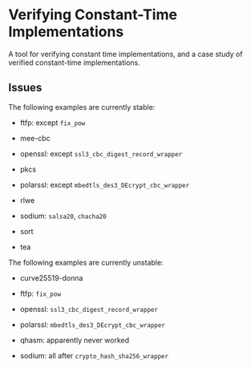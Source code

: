 # Verifying Constant-Time Implementations

A tool for verifying constant time implementations, and a case study of
verified constant-time implementations.

## Issues

The following examples are currently stable:

* ftfp: except `fix_pow`

* mee-cbc

* openssl: except `ssl3_cbc_digest_record_wrapper`

* pkcs

* polarssl: except `mbedtls_des3_DEcrypt_cbc_wrapper`

* rlwe

* sodium: `salsa20`, `chacha20`

* sort

* tea

The following examples are currently unstable:

* curve25519-donna

* ftfp: `fix_pow`

* openssl: `ssl3_cbc_digest_record_wrapper`

* polarssl: `mbedtls_des3_DEcrypt_cbc_wrapper`

* qhasm: apparently never worked

* sodium: all after `crypto_hash_sha256_wrapper`
